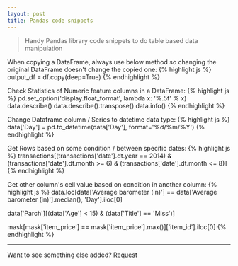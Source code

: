 ```yaml
---
layout: post
title: Pandas code snippets
---
```



> Handy Pandas library code snippets to do table based data manipulation

When copying a DataFrame, always use below method so changing the original DataFrame doesn't change the copied one:
{% highlight js %}
output_df = df.copy(deep=True)
{% endhighlight %}

Check Statistics of Numeric feature columns in a DataFrame:
{% highlight js %}
pd.set_option('display.float_format', 
               lambda x: '%.5f' % x)
data.describe()
data.describe().transpose()
data.info()
{% endhighlight %}

Change Dataframe column / Series to datetime data type:
{% highlight js %}
data['Day'] = pd.to_datetime(data['Day'], 
                             format='%d/%m/%Y')
{% endhighlight %}

Get Rows based on some condition / between specific dates: 
{% highlight js %}
transactions[(transactions['date'].dt.year == 2014) & 
             (transactions['date'].dt.month >= 6) & 
             (transactions['date'].dt.month <= 8)]
{% endhighlight %}

Get other column's cell value based on condition in another column:
{% highlight js %}
data.loc[data['Average barometer (in)'] == data['Average barometer (in)'].median(), 'Day'].iloc[0]

data['Parch'][(data['Age'] < 15) & 
              (data['Title'] == 'Miss')]

mask[mask['item_price'] == mask['item_price'].max()]['item_id'].iloc[0]
{% endhighlight %}


-----

Want to see something else added? <a href="https://amish.github.io/about">Request</a>

